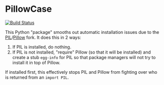 # PillowCase

[![Build Status](https://travis-ci.org/mikeboers/PillowCase.svg?branch=master)](https://travis-ci.org/mikeboers/PillowCase)

This Python "package" smooths out automatic installation issues due to the [PIL][PIL]/[Pillow][Pillow] fork. It does this in 2 ways:

1. If PIL is installed, do nothing.
2. If PIL is not installed, "require" Pillow (so that it will be installed) and create a stub `egg-info` for PIL so that package managers will not try to install it in top of Pillow.

If installed first, this effectively stops PIL and Pillow from fighting over who is returned from an `import PIL`.

[PIL]: http://www.pythonware.com/products/pil/
[Pillow]: http://python-imaging.github.io/
